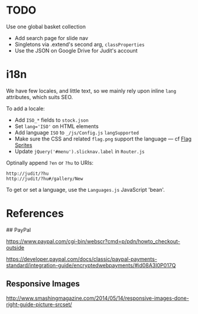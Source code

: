 # TODO

Use one global basket collection

* Add search page for slide nav
* Singletons via .extend's second arg, `classProperties`
* Use the JSON on Google Drive for Judit's account

# i18n

We have few locales, and little text, so we mainly rely upon
inline `lang` attributes, which suits SEO.

To add a locale:

* Add `ISO_*` fields to `stock.json`
* Set `lang='ISO'` on HTML elements
* Add language `ISO` to `_/js/Config.js` `langSupported`
* Make sure the CSS and related `flag.png` support the language — cf [Flag Sprites](http://www.flag-sprites.com/)
* Update `jQuery('#menu').slicknav.label` in `Router.js`

Optinally append `?en` or `?hu` to URIs:

    http://judit/?hu
    http://judit/?hu#/gallery/New

To get or set a language, use the `Languages.js` JavaScript 'bean'.

# References

## PayPal

https://www.paypal.com/cgi-bin/webscr?cmd=p/pdn/howto_checkout-outside

https://developer.paypal.com/docs/classic/paypal-payments-standard/integration-guide/encryptedwebpayments/#id08A3I0P017Q

## Responsive Images

http://www.smashingmagazine.com/2014/05/14/responsive-images-done-right-guide-picture-srcset/
